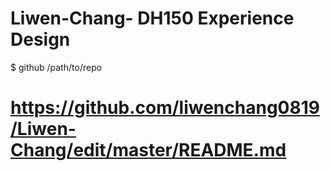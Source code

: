 # Liwen-Chang- DH150 Experience Design 
$ github /path/to/repo
# https://github.com/liwenchang0819/Liwen-Chang/edit/master/README.md
